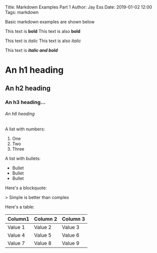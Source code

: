 Title: Markdown Examples Part 1
Author: Jay Ess
Date: 2019-01-02 12:00
Tags: markdown

Basic markdown examples are shown below

This text is **bold**
This text is also __bold__

This text is *italic*
This text is also _italic_

This text is **_italic and bold_**

# An h1 heading
## An h2 heading
### An h3 heading...
###### An h6 heading

A list with numbers:
1. One
2. Two
3. Three

A list with bullets:
* Bullet
* Bullet
* Bullet

Here's a blockquote:

&gt; Simple is better than complex

Here's a table:

| Column1 | Column 2 | Column 3
|---|---|---|
| Value 1 | Value 2 | Value 3 |
| Value 4 | Value 5 | Value 6 |
| Value 7 | Value 8 | Value 9 |
